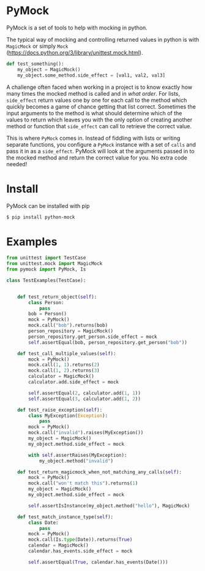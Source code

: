 # PyMock
PyMock is a set of tools to help with mocking in python.

The typical way of mocking and controlling returned values in python is with `MagicMock` or simply `Mock` (https://docs.python.org/3/library/unittest.mock.html).
```python
def test_something():
    my_object = MagicMock()
    my_object.some_method.side_effect = [val1, val2, val3]
```
A challenge often faced when working in a project is to know exactly how many times the mocked method is called
and in *what order*. For lists, `side_effect` return values one by one for each call to the method which
quickly becomes a game of chance getting that list correct. Sometimes the input arguments to the method is what should
determine which of the values to return which leaves you with the only option of creating another method or function
that `side_effect` can call to retrieve the correct value.

This is where `PyMock` comes in. Instead of fiddling with lists or writing separate functions,
you configure a `PyMock` instance with a set of `calls` and pass it in as a `side_effect`.
PyMock will look at the arguments passed in to the mocked method and return the correct value for you.
No extra code needed!


# Install
PyMock can be installed with pip
```bash
$ pip install python-mock
```

# Examples
```python
from unittest import TestCase
from unittest.mock import MagicMock
from pymock import PyMock, Is

class TestExamples(TestCase):


    def test_return_object(self):
        class Person:
            pass
        bob = Person()
        mock = PyMock()
        mock.call("bob").returns(bob)
        person_repository = MagicMock()
        person_repository.get_person.side_effect = mock
        self.assertEqual(bob, person_repository.get_person("bob"))

    def test_call_multiple_values(self):
        mock = PyMock()
        mock.call(1, 1).returns(2)
        mock.call(1, 2).returns(3)
        calculator = MagicMock()
        calculator.add.side_effect = mock

        self.assertEqual(2, calculator.add(1, 1))
        self.assertEqual(3, calculator.add(1, 2))

    def test_raise_exception(self):
        class MyException(Exception):
            pass
        mock = PyMock()
        mock.call("invalid").raises(MyException())
        my_object = MagicMock()
        my_object.method.side_effect = mock

        with self.assertRaises(MyException):
            my_object.method("invalid")

    def test_return_magicmock_when_not_matching_any_calls(self):
        mock = PyMock()
        mock.call("won't match this").returns(1)
        my_object = MagicMock()
        my_object.method.side_effect = mock

        self.assertIsInstance(my_object.method("hello"), MagicMock)

    def test_match_instance_type(self):
        class Date:
            pass
        mock = PyMock()
        mock.call(Is.type(Date)).returns(True)
        calendar = MagicMock()
        calendar.has_events.side_effect = mock

        self.assertEqual(True, calendar.has_events(Date()))
```
